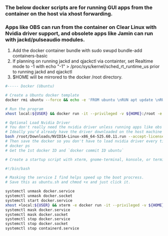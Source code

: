 ### The below docker scripts are for running GUI apps from the container on the host via xhost forwarding.  
### Apps like OBS can run from the container on Clear Linux with Nvidia driver support, and obsolete apps like Jamin can run with jackd/pulseaudio modules.


 1. Add the docker container bundle with sudo swupd bundle-add containers-basic
 2. If planning on running jackd and qjackctl via containter, set Realtime mode to -1 with  echo "-1" > /proc/sys/kernel/sched_rt_runtime_us prior to running jackd and qjackctl
 3. $HOME will be mirrored to the docker /root directory.
 
```bash 
#----- Docker (Ubuntu)

# Create a Ubuntu docker template
docker rmi ubuntu --force && echo -e 'FROM ubuntu \nRUN apt update \nRUN apt upgrade -y\nRUN apt install kmod -y\nENTRYPOINT bash' > /tmp/Dockerfile && docker build -t ubuntu < /tmp/Dockerfile -

# Run the program
xhost local:${USER} && docker run -it --privileged -v ${HOME}:/root -e JACK_NO_AUDIO_RESERVATION=1 --device /dev/snd -v /dev/shm:/dev/shm:rw --net=host -e DISPLAY=${DISPLAY} ubuntu

# Optional Load Nvidia Driver
# You don't really need the nvidia driver unless running apps like obs that could make use of it.
# Ideally you'd already have the driver downloaded on the host machine so you just navitage to /root/Download folder, then at command prompt:
bash /root/Downloads/NVIDIA-Linux-x86_64-525.60.11.run --accept-license --ui=none --no-kernel-module --no-questions
# Then save the docker so you don't have to load nvidia driver every time
# docker ps
# Get the 1st docker ID and `docker commit ID ubuntu`

# Create a startup script with xterm, gnome-terminal, konsole, or terminology.
```
```bash
#!/bin/bash

# Masking the service I find helps speed up the boot procress.
# Save this as ubuntu.sh and chmod +x and just click it.

systemctl unmask docker.service
systemctl unmask docker.socket
systemctl start docker.service
xhost +local:${USER} && xterm -e docker run -it --privileged -v ${HOME}:/root -e JACK_NO_AUDIO_RESERVATION=1 --device /dev/snd -v /dev/shm:/dev/shm:rw --net=host -e DISPLAY=:0 ubuntu
systemctl mask docker.service
systemctl mask docker.socket
systemctl stop docker.service
systemctl stop docker.socket
systemctl stop containerd.service
```
